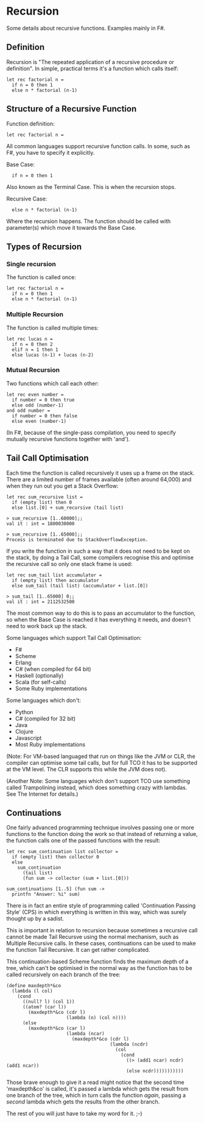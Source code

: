 Recursion
=========

Some details about recursive functions.  Examples mainly in F#.

## Definition

Recursion is "The repeated application of a recursive procedure or definition".  In simple, practical terms it's a function which calls itself:

    let rec factorial n =
      if n = 0 then 1
      else n * factorial (n-1)

## Structure of a Recursive Function

Function definition:

    let rec factorial n =

All common languages support recursive function calls.  In some, such as F#, you have to specify it explicitly.

Base Case:

      if n = 0 then 1

Also known as the Terminal Case.  This is when the recursion stops.

Recursive Case:

      else n * factorial (n-1)

Where the recursion happens.  The function should be called with parameter(s) which move it towards the Base Case.

## Types of Recursion

### Single recursion

The function is called once:

    let rec factorial n =
      if n = 0 then 1
      else n * factorial (n-1)

### Multiple Recursion

The function is called multiple times:

    let rec lucas n =
      if n = 0 then 2
      elif n = 1 then 1
      else lucas (n-1) + lucas (n-2)

### Mutual Recursion

Two functions which call each other:

    let rec even number =  
      if number = 0 then true
      else odd (number-1)
    and odd number = 
      if number = 0 then false
      else even (number-1)

(In F#, because of the single-pass compilation, you need to specify mutually recursive functions together with 'and'). 

## Tail Call Optimisation

Each time the function is called recursively it uses up a frame on the stack.  There are a limited number of frames available (often around 64,000) and when they run out you get a Stack Overflow:

    let rec sum_recursive list =
      if (empty list) then 0
      else list.[0] + sum_recursive (tail list)

    > sum_recursive [1..60000];;
    val it : int = 1800030000
    
    > sum_recursive [1..65000];;
    Process is terminated due to StackOverflowException.
    
If you write the function in such a way that it does not need to be kept on the stack, by doing a Tail Call, some compilers recognise this and optimise the recursive call so only one stack frame is used:

    let rec sum_tail list accumulator =
      if (empty list) then accumulator
      else sum_tail (tail list) (accumulator + list.[0])
      
    > sum_tail [1..65000] 0;;
    val it : int = 2112532500

The most common way to do this is to pass an accumulator to the function, so when the Base Case is reached it has everything it needs, and doesn't need to work back up the stack.

Some languages which support Tail Call Optimisation:
* F#
* Scheme
* Erlang
* C# (when compiled for 64 bit)
* Haskell (optionally)
* Scala (for self-calls)
* Some Ruby implementations

Some languages which don't:
* Python
* C# (compiled for 32 bit)
* Java
* Clojure
* Javascript
* Most Ruby implementations

(Note: For VM-based languaged that run on things like the JVM or CLR, the compiler can optimise some tail calls, but for full TCO it has to be supported at the VM level.  The CLR supports this while the JVM does not).

(Another Note: Some languages which don't support TCO use something called Trampolining instead, which does something crazy with lambdas.  See The Internet for details.)

## Continuations

One fairly advanced programming technique involves passing one or more functions to the function doing the work so that instead of returning a value, the function calls one of the passed functions with the result:

    let rec sum_continuation list collector =
      if (empty list) then collector 0
      else 
        sum_continuation 
          (tail list) 
          (fun sum -> collector (sum + list.[0]))
    
    sum_continuations [1..5] (fun sum ->
      printfn "Answer: %i" sum)

There is in fact an entire style of programming called 'Continuation Passing Style' (CPS) in which everything is written in this way, which was surely thought up by a sadist.

This is important in relation to recursion because sometimes a recursive call cannot be made Tail Recursve using the normal mechanism, such as Multiple Recursive calls.  In these cases, continuations can be used to make the function Tail Recursive.  It can get rather complicated.

This continuation-based Scheme function finds the maximum depth of a tree, which can't be optimised in the normal way as the function has to be called recursively on each branch of the tree:

    (define maxdepth*&co
      (lambda (l col)
        (cond
          ((null? l) (col 1))
          ((atom? (car l)) 
            (maxdepth*&co (cdr l)
                          (lambda (n) (col n))))
          (else 
            (maxdepth*&co (car l)
                          (lambda (ncar) 
                            (maxdepth*&co (cdr l) 
                                          (lambda (ncdr) 
                                            (col 
                                              (cond
                                                ((> (add1 ncar) ncdr) (add1 ncar))
                                                (else ncdr)))))))))))

Those brave enough to give it a read might notice that the second time 'maxdepth&co' is called, it's passed a lambda which gets the result from one branch of the tree, which in turn calls the function *again*, passing a *second* lambda which gets the results from the other branch.

The rest of you will just have to take my word for it. ;-)
